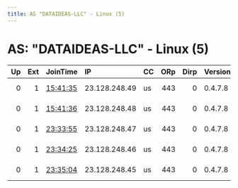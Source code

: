 ```yaml
---
title: AS "DATAIDEAS-LLC" - Linux (5)
---
```


# AS: "DATAIDEAS-LLC" - Linux (5)

|   Up |   Ext | JoinTime                                                                                              | IP            | CC   |   ORp |   Dirp | Version   | Contact                 | Nickname    |   eFamMembers |
|-----:|------:|:------------------------------------------------------------------------------------------------------|:--------------|:-----|------:|-------:|:----------|:------------------------|:------------|--------------:|
|    0 |     1 | [15:41:35](https://nusenu.github.io/OrNetStats/w/relay/FA59728E458BD43A302850AD1CB275264CA49C7B.html) | 23.128.248.49 | us   |   443 |      0 | 0.4.7.8   | ContactInfo email:abuse | StormyCloud |             5 |
|    0 |     1 | [15:41:36](https://nusenu.github.io/OrNetStats/w/relay/97A19380AC69FF83A79C82E009D1E932E9C62997.html) | 23.128.248.48 | us   |   443 |      0 | 0.4.7.8   | ContactInfo email:abuse | StormyCloud |             5 |
|    0 |     1 | [23:33:55](https://nusenu.github.io/OrNetStats/w/relay/CA5AC6E01051BFD09098A60D7BDAABC34D68462C.html) | 23.128.248.47 | us   |   443 |      0 | 0.4.7.8   | ContactInfo email:abuse | StormyCloud |             5 |
|    0 |     1 | [23:34:25](https://nusenu.github.io/OrNetStats/w/relay/C787ADABCA912A70F55A61518A128C062053C278.html) | 23.128.248.46 | us   |   443 |      0 | 0.4.7.8   | ContactInfo email:abuse | StormyCloud |             5 |
|    0 |     1 | [23:35:04](https://nusenu.github.io/OrNetStats/w/relay/11341223E37D4A9A4DBA2578E82411B2E7B56DFC.html) | 23.128.248.45 | us   |   443 |      0 | 0.4.7.8   | ContactInfo email:abuse | StormyCloud |             5 |
